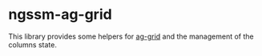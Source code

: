 # ngssm-ag-grid

This library provides some helpers for [ag-grid](https://www.ag-grid.com/) and the management of the columns state.
